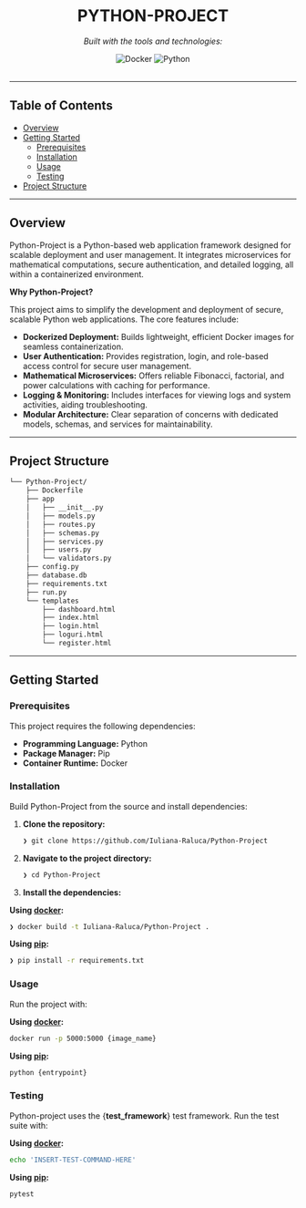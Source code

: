 <div id="top">

<!-- HEADER STYLE: CLASSIC -->
<div align="center">


# PYTHON-PROJECT


<em>Built with the tools and technologies:</em>

<img src="https://img.shields.io/badge/Docker-2496ED.svg?style=flat&logo=Docker&logoColor=white" alt="Docker">
<img src="https://img.shields.io/badge/Python-3776AB.svg?style=flat&logo=Python&logoColor=white" alt="Python">

</div>
<br>

---

## Table of Contents

- [Overview](#overview)
- [Getting Started](#getting-started)
    - [Prerequisites](#prerequisites)
    - [Installation](#installation)
    - [Usage](#usage)
    - [Testing](#testing)
- [Project Structure](#project-structure)

---

## Overview

Python-Project is a Python-based web application framework designed for scalable deployment and user management. It integrates microservices for mathematical computations, secure authentication, and detailed logging, all within a containerized environment.

**Why Python-Project?**

This project aims to simplify the development and deployment of secure, scalable Python web applications. The core features include:

-  **Dockerized Deployment:** Builds lightweight, efficient Docker images for seamless containerization.
-  **User Authentication:** Provides registration, login, and role-based access control for secure user management.
-  **Mathematical Microservices:** Offers reliable Fibonacci, factorial, and power calculations with caching for performance.
-  **Logging & Monitoring:** Includes interfaces for viewing logs and system activities, aiding troubleshooting.
-  **Modular Architecture:** Clear separation of concerns with dedicated models, schemas, and services for maintainability.

---

## Project Structure

```sh
└── Python-Project/
    ├── Dockerfile
    ├── app
    │   ├── __init__.py
    │   ├── models.py
    │   ├── routes.py
    │   ├── schemas.py
    │   ├── services.py
    │   ├── users.py
    │   └── validators.py
    ├── config.py
    ├── database.db
    ├── requirements.txt
    ├── run.py
    └── templates
        ├── dashboard.html
        ├── index.html
        ├── login.html
        ├── loguri.html
        └── register.html
```

---

## Getting Started

### Prerequisites

This project requires the following dependencies:

- **Programming Language:** Python
- **Package Manager:** Pip
- **Container Runtime:** Docker

### Installation

Build Python-Project from the source and install dependencies:

1. **Clone the repository:**

    ```sh
    ❯ git clone https://github.com/Iuliana-Raluca/Python-Project
    ```

2. **Navigate to the project directory:**

    ```sh
    ❯ cd Python-Project
    ```

3. **Install the dependencies:**

**Using [docker](https://www.docker.com/):**

```sh
❯ docker build -t Iuliana-Raluca/Python-Project .
```
**Using [pip](https://pypi.org/project/pip/):**

```sh
❯ pip install -r requirements.txt
```

### Usage

Run the project with:

**Using [docker](https://www.docker.com/):**

```sh
docker run -p 5000:5000 {image_name}
```
**Using [pip](https://pypi.org/project/pip/):**

```sh
python {entrypoint}
```

### Testing

Python-project uses the {__test_framework__} test framework. Run the test suite with:

**Using [docker](https://www.docker.com/):**

```sh
echo 'INSERT-TEST-COMMAND-HERE'
```
**Using [pip](https://pypi.org/project/pip/):**

```sh
pytest
```

